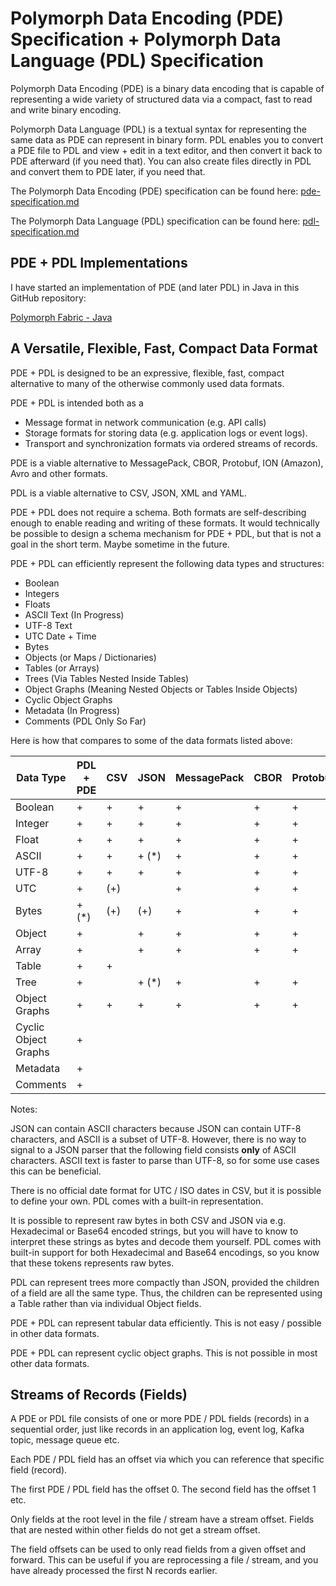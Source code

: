 # Polymorph Data Encoding (PDE) Specification + Polymorph Data Language (PDL) Specification 

Polymorph Data Encoding (PDE) is a binary data encoding that is capable of representing a wide variety of structured
data via a compact, fast to read and write binary encoding.

Polymorph Data Language (PDL) is a textual syntax for representing the same data as PDE can represent in binary form.
PDL enables you to convert a PDE file to PDL and view + edit in a text editor, and then convert it back to PDE 
afterward (if you need that). You can also create files directly in PDL and convert them to PDE later, if you need that.

The Polymorph Data Encoding (PDE) specification can be found here:  [pde-specification.md](pde-specification.md)

The Polymorph Data Language (PDL) specification can be found here:  [pdl-specification.md](pdl-specification.md)


## PDE + PDL Implementations

I have started an implementation of PDE (and later PDL) in Java in this GitHub repository:

[Polymorph Fabric - Java](https://github.com/jjenkov/polymorph-fabric-java)


## A Versatile, Flexible, Fast, Compact Data Format
PDE + PDL is designed to be an expressive, flexible, fast, compact alternative to many of the otherwise commonly used data formats.

PDE + PDL is intended both as a 

- Message format in network communication (e.g. API calls) 
- Storage formats for storing data (e.g. application logs or event logs).
- Transport and synchronization formats via ordered streams of records.

PDE is a viable alternative to MessagePack, CBOR, Protobuf, ION (Amazon), Avro and other formats.

PDL is a viable alternative to CSV, JSON, XML and YAML.

PDE + PDL does not require a schema. Both formats are self-describing enough to enable reading and writing of these
formats. It would technically be possible to design a schema mechanism for PDE + PDL, but that is not a goal in 
the short term. Maybe sometime in the future.


PDE + PDL can efficiently represent the following data types and structures:

- Boolean
- Integers
- Floats
- ASCII Text (In Progress)
- UTF-8 Text
- UTC Date + Time
- Bytes
- Objects (or Maps / Dictionaries)
- Tables (or Arrays)
- Trees  (Via Tables Nested Inside Tables)
- Object Graphs (Meaning Nested Objects or Tables Inside Objects)
- Cyclic Object Graphs
- Metadata (In Progress)
- Comments (PDL Only So Far)

Here is how that compares to some of the data formats listed above:

| Data Type            | PDL + PDE | CSV | JSON  | MessagePack | CBOR | Protobuf |
|----------------------|-----------|-----|-------|-------------|------|----------|
| Boolean              | +         | +   | +     | +           | +    | +        |
| Integer              | +         | +   | +     | +           | +    | +        |
| Float                | +         | +   | +     | +           | +    | +        | 
| ASCII                | +         | +   | + (*) | +           | +    | +        |
| UTF-8                | +         | +   | +     | +           | +    | +        |
| UTC                  | +         | (+) |       | +           | +    | +        |
| Bytes                | + (*)     | (+) | (+)   | +           | +    | +        |
| Object               | +         |     | +     | +           | +    | +        |
| Array                | +         |     | +     | +           | +    | +        |
| Table                | +         | +   |       |             |      |          |
| Tree                 | +         |     | + (*) | +           | +    | +        |
| Object Graphs        | +         | +   | +     | +           | +    | +        |
| Cyclic Object Graphs | +         |     |       |             |      |          |
| Metadata             | +         |     |       |             |      |          |
| Comments             | +         |     |       |             |      |          |

Notes:

JSON can contain ASCII characters because JSON can contain UTF-8 characters, and ASCII is a subset of UTF-8.
However, there is no way to signal to a JSON parser that the following field consists **only** of ASCII characters.
ASCII text is faster to parse than UTF-8, so for some use cases this can be beneficial.

There is no official date format for UTC / ISO dates in CSV, but it is possible to define your own.
PDL comes with a built-in representation.

It is possible to represent raw bytes in both CSV and JSON via e.g. Hexadecimal or Base64 encoded strings,
but you will have to know to interpret these strings as bytes and decode them yourself.
PDL comes with built-in support for both Hexadecimal and Base64 encodings, so you know that these tokens
represents raw bytes.

PDL can represent trees more compactly than JSON, provided the children of a field are all the same type.
Thus, the children can be represented using a Table rather than via individual Object fields.

PDE + PDL can represent tabular data efficiently. This is not easy / possible in other data formats.

PDE + PDL can represent cyclic object graphs. This is not possible in most other data formats.


## Streams of Records (Fields)

A PDE or PDL file consists of one or more PDE / PDL fields (records) in a sequential order, just like
records in an application log, event log, Kafka topic, message queue etc.

Each PDE / PDL field has an offset via which you can reference that specific field (record).

The first PDE / PDL field has the offset 0. The second field has the offset 1 etc.

Only fields at the root level in the file / stream have a stream offset. Fields that are nested within other fields
do not get a stream offset.

The field offsets can be used to only read fields from a given offset and forward. This can be useful
if you are reprocessing a file / stream, and you have already processed the first N records earlier.













